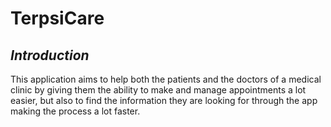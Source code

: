# TerpsiCare
## _Introduction_
This application aims to help both the patients and the doctors of a medical clinic by giving them the ability to make and manage appointments a lot easier, but also to find the information they are looking for through the app making the process a lot faster.
